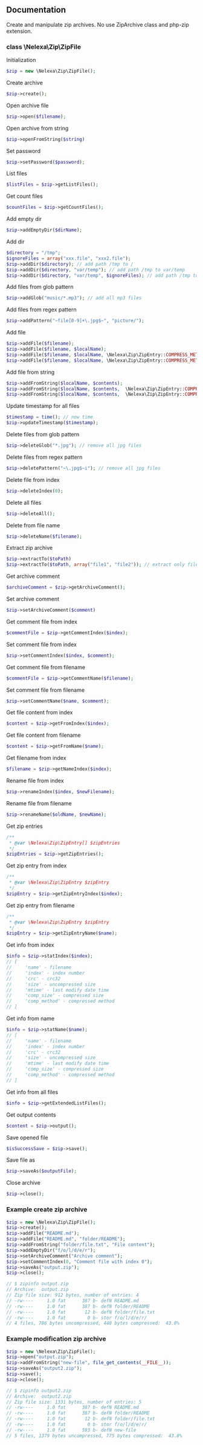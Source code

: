 ## Documentation

Create and manipulate zip archives. No use ZipArchive class and php-zip extension.

### class \Nelexa\Zip\ZipFile
Initialization
```php
$zip = new \Nelexa\Zip\ZipFile();
```
Create archive
```php
$zip->create();
```
Open archive file
```php
$zip->open($filename);
```
Open archive from string
```php
$zip->openFromString($string)
```
Set password
```php
$zip->setPassword($password);
```
List files
```php
$listFiles = $zip->getListFiles();
```
Get count files
```php
$countFiles = $zip->getCountFiles();
```
Add empty dir
```php
$zip->addEmptyDir($dirName);
```
Add dir
```php
$directory = "/tmp";
$ignoreFiles = array("xxx.file", "xxx2.file");
$zip->addDir($directory); // add path /tmp to /
$zip->addDir($directory, "var/temp"); // add path /tmp to var/temp
$zip->addDir($directory, "var/temp", $ignoreFiles); // add path /tmp to var/temp and ignore files xxx.file and xxx2.file
```
Add files from glob pattern
```php
$zip->addGlob("music/*.mp3"); // add all mp3 files
```
Add files from regex pattern
```php
$zip->addPattern("~file[0-9]+\.jpg$~", "picture/");
```
Add file
```php
$zip->addFile($filename);
$zip->addFile($filename, $localName);
$zip->addFile($filename, $localName, \Nelexa\Zip\ZipEntry::COMPRESS_METHOD_STORED); // no compression
$zip->addFile($filename, $localName, \Nelexa\Zip\ZipEntry::COMPRESS_METHOD_DEFLATED);
```
Add file from string
```php
$zip->addFromString($localName, $contents);
$zip->addFromString($localName, $contents,  \Nelexa\Zip\ZipEntry::COMPRESS_METHOD_STORED); // no compression
$zip->addFromString($localName, $contents,  \Nelexa\Zip\ZipEntry::COMPRESS_METHOD_DEFLATED);
```
Update timestamp for all files
```php
$timestamp = time(); // now time
$zip->updateTimestamp($timestamp);
```
Delete files from glob pattern
```php
$zip->deleteGlob("*.jpg"); // remove all jpg files
```
Delete files from regex pattern
```php
$zip->deletePattern("~\.jpg$~i"); // remove all jpg files
```
Delete file from index
```php
$zip->deleteIndex(0);
```
Delete all files
```php
$zip->deleteAll();
```
Delete from file name
```php
$zip->deleteName($filename);
```
Extract zip archive
```php
$zip->extractTo($toPath)
$zip->extractTo($toPath, array("file1", "file2")); // extract only files file1 and file2
```
Get archive comment
```php
$archiveComment = $zip->getArchiveComment();
```
Set archive comment
```php
$zip->setArchiveComment($comment)
```
Get comment file from index
```php
$commentFile = $zip->getCommentIndex($index);
```
Set comment file from index
```php
$zip->setCommentIndex($index, $comment);
```
Get comment file from filename
```php
$commentFile = $zip->getCommentName($filename);
```
Set comment file from filename
```php
$zip->setCommentName($name, $comment);
```
Get file content from index
```php
$content = $zip->getFromIndex($index);
```
Get file content from filename
```php
$content = $zip->getFromName($name);
```
Get filename from index
```php
$filename = $zip->getNameIndex($index);
```
Rename file from index
```php
$zip->renameIndex($index, $newFilename);
```
Rename file from filename
```php
$zip->renameName($oldName, $newName);
```
Get zip entries
```php
/**
 * @var \Nelexa\Zip\ZipEntry[] $zipEntries
 */
$zipEntries = $zip->getZipEntries();
```
Get zip entry from index
```php
/**
 * @var \Nelexa\Zip\ZipEntry $zipEntry
 */
$zipEntry = $zip->getZipEntryIndex($index);
```
Get zip entry from filename
```php
/**
 * @var \Nelexa\Zip\ZipEntry $zipEntry
 */
$zipEntry = $zip->getZipEntryName($name);
```
Get info from index
```php
$info = $zip->statIndex($index);
// [
//     'name' - filename
//     'index' - index number
//     'crc' - crc32
//     'size' - uncompressed size
//     'mtime' - last modify date time
//     'comp_size' - compressed size
//     'comp_method' - compressed method
// ]
```
Get info from name
```php
$info = $zip->statName($name);
// [
//     'name' - filename
//     'index' - index number
//     'crc' - crc32
//     'size' - uncompressed size
//     'mtime' - last modify date time
//     'comp_size' - compressed size
//     'comp_method' - compressed method
// ]
```
Get info from all files
```php
$info = $zip->getExtendedListFiles();
```
Get output contents
```php
$content = $zip->output();
```
Save opened file
```php
$isSuccessSave = $zip->save();
```
Save file as
```php
$zip->saveAs($outputFile);
```
Close archive
```php
$zip->close();
```

### Example create zip archive
```php
$zip = new \Nelexa\Zip\ZipFile();
$zip->create();
$zip->addFile("README.md");
$zip->addFile("README.md", "folder/README");
$zip->addFromString("folder/file.txt", "File content");
$zip->addEmptyDir("f/o/l/d/e/r");
$zip->setArchiveComment("Archive comment");
$zip->setCommentIndex(0, "Comment file with index 0");
$zip->saveAs("output.zip");
$zip->close();

// $ zipinfo output.zip
// Archive:  output.zip
// Zip file size: 912 bytes, number of entries: 4
// -rw----     1.0 fat      387 b- defN README.md
// -rw----     1.0 fat      387 b- defN folder/README
// -rw----     1.0 fat       12 b- defN folder/file.txt
// -rw----     1.0 fat        0 b- stor f/o/l/d/e/r/
// 4 files, 786 bytes uncompressed, 448 bytes compressed:  43.0%
```

### Example modification zip archive
```php
$zip = new \Nelexa\Zip\ZipFile();
$zip->open("output.zip");
$zip->addFromString("new-file", file_get_contents(__FILE__));
$zip->saveAs("output2.zip");
$zip->save();
$zip->close();

// $ zipinfo output2.zip 
// Archive:  output2.zip
// Zip file size: 1331 bytes, number of entries: 5
// -rw----     1.0 fat      387 b- defN README.md
// -rw----     1.0 fat      387 b- defN folder/README
// -rw----     1.0 fat       12 b- defN folder/file.txt
// -rw----     1.0 fat        0 b- stor f/o/l/d/e/r/
// -rw----     1.0 fat      593 b- defN new-file
// 5 files, 1379 bytes uncompressed, 775 bytes compressed:  43.8%
```
